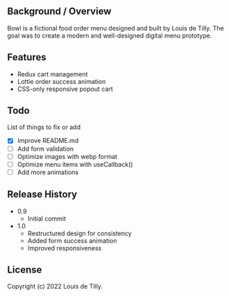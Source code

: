 ## Background / Overview

Bowl is a fictional food order menu designed and built by Louis de Tilly. The goal was to create a modern and well-designed digital menu prototype.

## Features

- Redux cart management
- Lottie order success animation
- CSS-only responsive popout cart

## Todo

List of things to fix or add

- [x] Improve README.md
- [ ] Add form validation
- [ ] Optimize images with webp format
- [ ] Optimize menu items with useCallback()
- [ ] Add more animations

## Release History

- 0.9
  - Initial commit
- 1.0
  - Restructured design for consistency
  - Added form success animation
  - Improved responsiveness

## License

Copyright (c) 2022 Louis de Tilly.
